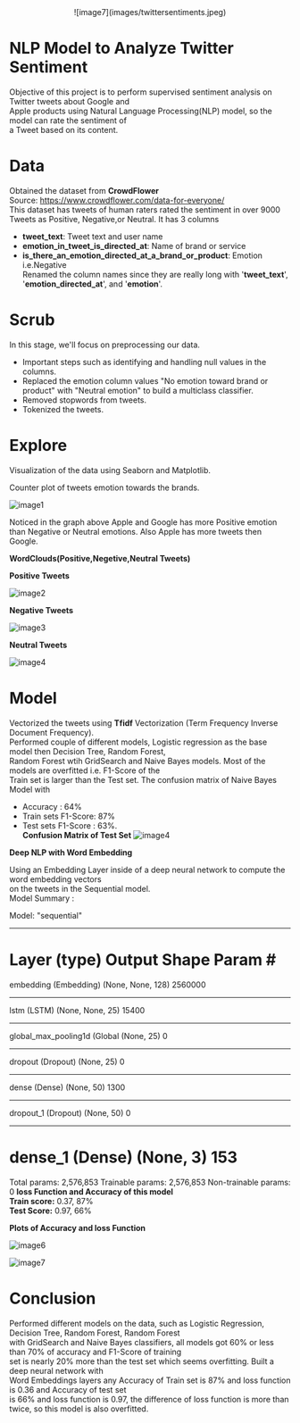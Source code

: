 <center>![image7](images/twittersentiments.jpeg)</center>

# NLP Model to Analyze Twitter Sentiment 

Objective of this project is to perform supervised sentiment analysis on Twitter tweets about Google and <br>Apple products using Natural Language Processing(NLP) model, so the model can rate the sentiment of <br>a Tweet based on its content.

# Data

Obtained the dataset from **CrowdFlower**  <br> Source: https://www.crowdflower.com/data-for-everyone/<br>
This dataset has tweets of human raters rated the sentiment in over 9000 Tweets as Positive, Negative,or Neutral. It has 3 columns 
- **tweet_text**: Tweet text and user name 
- **emotion_in_tweet_is_directed_at**: Name of brand or service   
- **is_there_an_emotion_directed_at_a_brand_or_product**: Emotion i.e.Negative <br>Renamed the column names since they are really long with '**tweet_text**', '**emotion_directed_at**', and '**emotion**'.

# Scrub

In this stage, we'll focus on preprocessing our data.

- Important steps such as identifying and handling null values in the columns.
- Replaced the emotion column values "No emotion toward brand or product" with "Neutral emotion" to build a multiclass classifier. 
- Removed stopwords from tweets.
- Tokenized the tweets.

# Explore

Visualization of the data using Seaborn and Matplotlib.

Counter plot of tweets emotion towards the brands.

![image1](images/tweetscounterplot.png)

Noticed in the graph above Apple and Google has more Positive emotion than Negative or Neutral emotions. Also Apple has more tweets then Google.

**WordClouds(Positive,Negetive,Neutral Tweets)**

**Positive Tweets**

![image2](images/wordcloudpos.png)

**Negative Tweets**

![image3](images/wordcloudneg.png)

**Neutral Tweets**

![image4](images/wordcloudneutral.png)

# Model



Vectorized the tweets using **Tfidf** Vectorization (Term Frequency Inverse Document Frequency).<br>Performed couple of different models, Logistic regression as the base model then Decision Tree, Random Forest, <br>Random Forest wtih GridSearch and Naive Bayes models. Most of the models are overfitted i.e. F1-Score of the <br>Train set is larger than the Test set. The confusion matrix  of Naive Bayes Model with 
- Accuracy : 64% 
- Train sets F1-Score: 87% 
- Test sets F1-Score : 63%.<br>**Confusion Matrix of Test Set**
![image4](images/confusmatrix.png)

**Deep NLP with Word Embedding**

Using an Embedding Layer inside of a deep neural network to compute the word embedding vectors <br>on the tweets in the Sequential model.<br>Model Summary :

Model: "sequential"
_________________________________________________________________
Layer (type)                 Output Shape              Param #   
=================================================================
embedding (Embedding)        (None, None, 128)         2560000   
_________________________________________________________________
lstm (LSTM)                  (None, None, 25)          15400     
_________________________________________________________________
global_max_pooling1d (Global (None, 25)                0         
_________________________________________________________________
dropout (Dropout)            (None, 25)                0         
_________________________________________________________________
dense (Dense)                (None, 50)                1300      
_________________________________________________________________
dropout_1 (Dropout)          (None, 50)                0         
_________________________________________________________________
dense_1 (Dense)              (None, 3)                 153       
=================================================================
Total params: 2,576,853
Trainable params: 2,576,853
Non-trainable params: 0
**loss Function and Accuracy of this model<br>**
**Train score:** 0.37, 87%<br>
**Test Score:** 0.97, 66%

 **Plots of Accuracy and loss Function**

![image6](images/Accuracy.png)

![image7](images/lossfunction.png)

# Conclusion

Performed different models on the data, such as Logistic Regression, Decision Tree, Random Forest, Random Forest<br> with GridSearch and Naive Bayes classifiers, all models got 60% or less than 70% of accuracy and F1-Score of training<br> set is nearly 20% more than the test set which seems overfitting.
Built a deep neural network with<br> Word Embeddings layers any Accuracy of Train set is 87% and loss function is 0.36 and Accuracy of test set <br>is 66% and loss function is 0.97, the difference of loss function is more than twice, so this model is also overfitted.


```python

```
